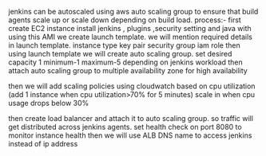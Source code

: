 jenkins can be autoscaled using aws auto scaling group to ensure that build agents scale up or scale down depending on build load.
process:-
first create EC2 instance install jenkins , plugins ,security setting and java
with using this AMI we create launch template. we will mention required details in launch template.
instance type
key pair
security group
iam role
then using launch template we will create auto scaling group.
set desired capacity 1  minimum-1 maximum-5 depending on jenkins workload
then attach auto scaling group to multiple availability zone for high availability

then we will add scaling policies using cloudwatch
based on cpu utilization (add 1 instance when cpu utilization>70% for 5 minutes)
scale in when cpu usage drops below 30%

then create load balancer and attach it to auto scaling group. so traffic will get distributed across jenkins agents.
set health check on port 8080 to monitor instance health
then we will use ALB DNS name to access jenkins instead of ip address



